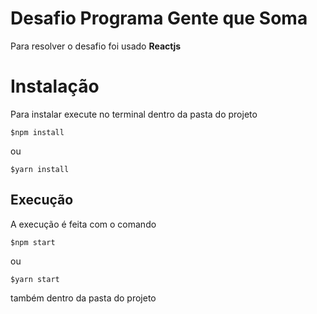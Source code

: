 # **Desafio  Programa Gente que Soma**

Para resolver o desafio foi usado **Reactjs**


# Instalação

Para instalar execute no terminal dentro da pasta do projeto

    $npm install

ou 

    $yarn install

## Execução

A execução é feita com o comando

    $npm start
    
   ou
		
    $yarn start
também dentro da pasta do projeto
